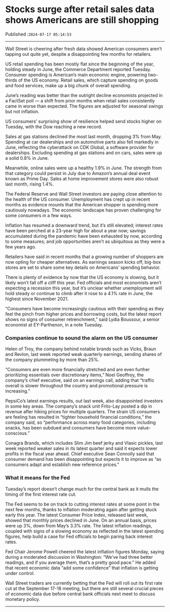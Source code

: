 # Stocks surge after retail sales data shows Americans are still shopping

Published :`2024-07-17 05:14:53`

---

Wall Street is cheering after fresh data showed American consumers aren’t tapping out quite yet, despite a disappointing few months for retailers.

US retail spending has been mostly flat since the beginning of the year, holding steady in June, the Commerce Department reported Tuesday. Consumer spending is American’s main economic engine, powering two-thirds of the US economy. Retail sales, which capture spending on goods and food services, make up a big chunk of overall spending.

June’s reading was better than the outright decline economists projected in a FactSet poll — a shift from prior months when retail sales consistently came in worse than expected. The figures are adjusted for seasonal swings but not inflation.

US consumers’ surprising show of resilience helped send stocks higher on Tuesday, with the Dow reaching a new record.

Sales at gas stations declined the most last month, dropping 3% from May. Spending at car dealerships and on automotive parts also fell markedly in June, reflecting the cyberattack on CDK Global, a software provider for dealerships. Excluding spending at gas stations and on cars, sales were up a solid 0.8% in June.

Meanwhile, online sales were up a healthy 1.9% in June. The strength from that category could persist in July due to Amazon’s annual deal event known as Prime Day. Sales at home improvement stores were also robust last month, rising 1.4%.

The Federal Reserve and Wall Street investors are paying close attention to the health of the US consumer. Unemployment has crept up in recent months as evidence mounts that the American shopper is spending more cautiously nowadays. The economic landscape has proven challenging for some consumers in a few ways.

Inflation has resumed a downward trend, but it’s still elevated; interest rates have been perched at a 23-year high for about a year now; savings accumulated during the pandemic have been exhausted by now, according to some measures; and job opportunities aren’t as ubiquitous as they were a few years ago.

Retailers have said in recent months that a growing number of shoppers are now opting for cheaper alternatives. As earnings season kicks off, big-box stores are set to share some key details on Americans’ spending behavior.

There is plenty of evidence by now that the US economy is slowing, but it likely won’t fall off a cliff this year. Fed officials and most economists aren’t expecting a recession this year, but it’s unclear whether unemployment will hold steady or continue to climb after it rose to a 4.1% rate in June, the highest since November 2021.

“Consumers have become increasingly cautious with their spending as they feel the pinch from higher prices and borrowing costs, but the latest report shows no signs of consumer retrenchment,” said Lydia Boussour, a senior economist at EY-Parthenon, in a note Tuesday.

### Companies continue to sound the alarm on the US consumer

Helen of Troy, the company behind notable brands such as Vicks, Braun and Revlon, last week reported weak quarterly earnings, sending shares of the company plummeting by more than 25%.

“Consumers are even more financially stretched and are even further prioritizing essentials over discretionary items,” Noel Geoffroy, the company’s chief executive, said on an earnings call, adding that “traffic overall is slower throughout the country and promotional pressure is increasing.”

PepsiCo’s latest earnings results, out last week, also disappointed investors in some key areas. The company’s snack unit Frito-Lay posted a dip in revenue after hiking prices for multiple quarters. The strain US consumers are feeling has resulted in “tighter household financial conditions,” the company said, so “performance across many food categories, including snacks, has been subdued and consumers have become more value-conscious.”

Conagra Brands, which includes Slim Jim beef jerky and Vlasic pickles, last week reported weaker sales in its latest quarter and said it expects lower profits in the fiscal year ahead. Chief executive Sean Connolly said that consumer demand has been disappointing but expects it to improve as “as consumers adapt and establish new reference prices.”

### What it means for the Fed

Tuesday’s report doesn’t change much for the central bank as it mulls the timing of the first interest rate cut.

The Fed seems to be on track to cutting interest rates at some point in the next few months, thanks to inflation moderating again after getting stuck early this year. The latest Consumer Price Index, released last week, showed that monthly prices declined in June. On an annual basis, prices were up 3%, down from May’s 3.3% rate. The latest inflation readings, coupled with signs of a slowing economy as reflected in the latest spending figures, help build a case for Fed officials to begin paring back interest rates.

Fed Chair Jerome Powell cheered the latest inflation figures Monday, saying during a moderated discussion in Washington: “We’ve had three better readings, and if you average them, that’s a pretty good pace.” He added that recent economic data “add some confidence” that inflation is getting under control.

Wall Street traders are currently betting that the Fed will roll out its first rate cut at the September 17-18 meeting, but there are still several crucial pieces of economic data due before central bank officials next meet to discuss monetary policy.

---

